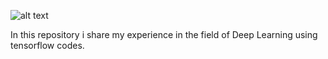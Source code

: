 ![alt text](https://cdn.vox-cdn.com/thumbor/n3_xnLyOwpli_TCMd_cfZtQ1COY=/115x0:865x500/1200x800/filters:focal(115x0:865x500)/cdn.vox-cdn.com/uploads/chorus_image/image/49803501/tensorflow.0.0.jpg)

In this repository i share my experience in the field of Deep Learning using tensorflow codes.
